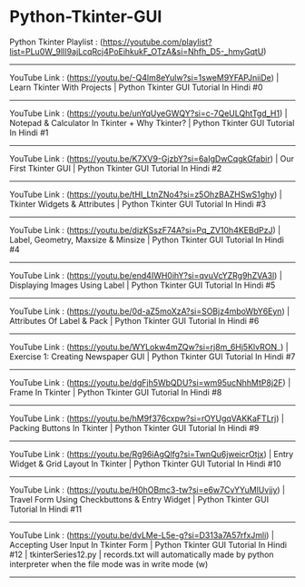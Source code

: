 # Python-Tkinter-GUI  
Python Tkinter Playlist : (https://youtube.com/playlist?list=PLu0W_9lII9ajLcqRcj4PoEihkukF_OTzA&si=Nhfh_D5-_hmyGqtU) 
___________________________________________________________________________________________________________________________________________
YouTube Link : (https://youtu.be/-Q4lm8eYulw?si=1sweM9YFAPJniiDe) | Learn Tkinter With Projects | Python Tkinter GUI Tutorial In Hindi #0
_____________________________________________________________________________________________________________________________________________________________
YouTube Link : (https://youtu.be/unYqUyeGWQY?si=c-7QeULQhtTgd_H1) | Notepad & Calculator In Tkinter + Why Tkinter? | Python Tkinter GUI Tutorial In Hindi #1
_____________________________________________________________________________________________________________________________________________________________
YouTube Link : (https://youtu.be/K7XV9-GjzbY?si=6aIgDwCqgkGfabir) | Our First Tkinter GUI | Python Tkinter GUI Tutorial In Hindi #2
_____________________________________________________________________________________________________________________________________________________________
YouTube Link : (https://youtu.be/tHI_LtnZNo4?si=z5OhzBAZHSwS1ghy) | Tkinter Widgets & Attributes | Python Tkinter GUI Tutorial In Hindi #3
_____________________________________________________________________________________________________________________________________________________________
YouTube Link : (https://youtu.be/dizKSszF74A?si=Pq_ZV10h4KEBdPzJ) | Label, Geometry, Maxsize & Minsize | Python Tkinter GUI Tutorial In Hindi #4
_____________________________________________________________________________________________________________________________________________________________
YouTube Link : (https://youtu.be/end4IWH0ihY?si=qvuVcYZRg9hZVA3l) | Displaying Images Using Label | Python Tkinter GUI Tutorial In Hindi #5
_______________________________________________________________________________________________________________________________________________
YouTube Link : (https://youtu.be/0d-aZ5moXzA?si=SOBjz4mboWbY6Eyn) | Attributes Of Label & Pack | Python Tkinter GUI Tutorial In Hindi #6
_______________________________________________________________________________________________________________________________________________
YouTube Link : (https://youtu.be/WYLokw4mZQw?si=rj8m_6Hj5KlvRON_) | Exercise 1: Creating Newspaper GUI | Python Tkinter GUI Tutorial In Hindi #7
_______________________________________________________________________________________________________________________________________________
YouTube Link : (https://youtu.be/dgFjh5WbQDU?si=wm95ucNhhMtP8j2F) | Frame In Tkinter | Python Tkinter GUI Tutorial In Hindi #8
_______________________________________________________________________________________________________________________________________________
YouTube Link : (https://youtu.be/hM9f376cxpw?si=rOYUgqVAKKaFTLrj) | Packing Buttons In Tkinter | Python Tkinter GUI Tutorial In Hindi #9
______________________________________________________________________________________________________________________________________________________
YouTube Link : (https://youtu.be/Rg96iAgQlfg?si=TwnQu6jweicrOtjx) | Entry Widget & Grid Layout In Tkinter | Python Tkinter GUI Tutorial In Hindi #10
_____________________________________________________________________________________________________________________________________________________________
YouTube Link : (https://youtu.be/H0hOBmc3-tw?si=e6w7CvYYuMlUvjjy) | Travel Form Using Checkbuttons & Entry Widget | Python Tkinter GUI Tutorial In Hindi #11
_________________________________________________________________________________________________________________________________________________________________________________________________________________
YouTube Link : (https://youtu.be/dvLMe-L5e-g?si=D313a7A57rfxJmli) | Accepting User Input In Tkinter Form | Python Tkinter GUI Tutorial In Hindi #12 | tkinterSeries12.py | records.txt will automatically made by python interpreter when the file mode was in write mode (w)
_________________________________________________________________________________________________________________________________________________________________________________________________________________

